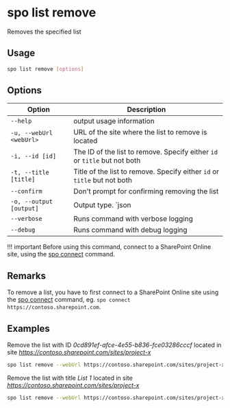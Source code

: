 # spo list remove

Removes the specified list

## Usage

```sh
spo list remove [options]
```

## Options

Option|Description
------|-----------
`--help`|output usage information
`-u, --webUrl <webUrl>`|URL of the site where the list to remove is located
`-i, --id [id]`|The ID of the list to remove. Specify either `id` or `title` but not both
`-t, --title [title]`|Title of the list to remove. Specify either `id` or `title` but not both
`--confirm`|Don't prompt for confirming removing the list
`-o, --output [output]`|Output type. `json|text`. Default `text`
`--verbose`|Runs command with verbose logging
`--debug`|Runs command with debug logging

!!! important
    Before using this command, connect to a SharePoint Online site, using the [spo connect](../connect.md) command.

## Remarks

To remove a list, you have to first connect to a SharePoint Online site using the [spo connect](../connect.md) command, eg. `spo connect https://contoso.sharepoint.com`.

## Examples

Remove the list with ID _0cd891ef-afce-4e55-b836-fce03286cccf_ located in site _https://contoso.sharepoint.com/sites/project-x_

```sh
spo list remove --webUrl https://contoso.sharepoint.com/sites/project-x --id 0cd891ef-afce-4e55-b836-fce03286cccf
```

Remove the list with title _List 1_ located in site _https://contoso.sharepoint.com/sites/project-x_

```sh
spo list remove --webUrl https://contoso.sharepoint.com/sites/project-x --title 'List 1'
```